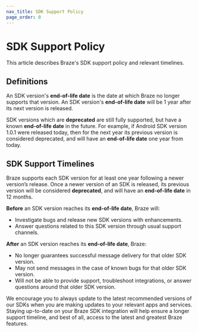 ```yaml
---
nav_title: SDK Support Policy
page_order: 0
---
```


# SDK Support Policy

This article describes Braze's SDK support policy and relevant timelines.

## Definitions

An SDK version's **end-of-life date** is the date at which Braze no longer supports that version. An SDK version's __end-of-life date__ will be 1 year after its next version is released.

SDK versions which are **deprecated** are still fully supported, but have a known __end-of-life date__ in the future. For example, if Android SDK version 1.0.1 were released today, then for the next year its previous version is considered deprecated, and will have an __end-of-life date__ one year from today.

## SDK Support Timelines

Braze supports each SDK version for at least one year following a newer version’s release. Once a newer version of an SDK is released, its previous version will be considered __deprecated__, and will have an __end-of-life date__ in 12 months.

**Before** an SDK version reaches its __end-of-life date__, Braze will:

* Investigate bugs and release new SDK versions with enhancements.
* Answer questions related to this SDK version through usual support channels.

**After** an SDK version reaches its __end-of-life date__, Braze:

* No longer guarantees successful message delivery for that older SDK version.
* May not send messages in the case of known bugs for that older SDK version.
* Will not be able to provide support, troubleshoot integrations, or answer questions around that older SDK version.

We encourage you to always update to the latest recommended versions of our SDKs when you are making updates to your relevant apps and services. Staying up-to-date on your Braze SDK integration will help ensure a longer support timeline, and best of all, access to the latest and greatest Braze features.

